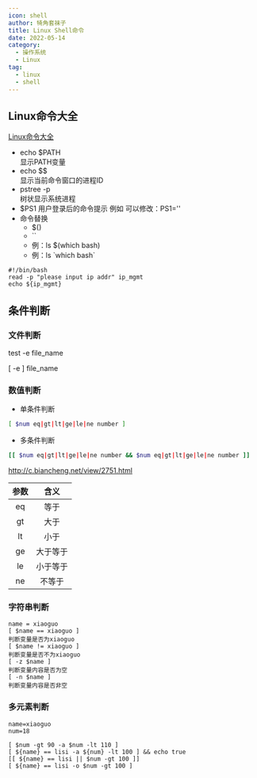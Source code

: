 ```yaml
---
icon: shell
author: 犄角套袜子
title: Linux Shell命令
date: 2022-05-14
category:
  - 操作系统
  - Linux
tag:
  - linux
  - shell
---
```




## Linux命令大全



[Linux命令大全](https://www.linuxcool.com/)







- echo $PATH  
  显示PATH变量
- echo $$  
  显示当前命令窗口的进程ID
- pstree -p  
  树状显示系统进程
- $PS1
  用户登录后的命令提示
  例如
  可以修改：PS1=''
- 命令替换
  - $()
  - ``
  - 例：ls $(which bash)
  - 例：ls \`which bash`





```shell
#!/bin/bash
read -p "please input ip addr" ip_mgmt
echo ${ip_mgmt}
```


## 条件判断

### 文件判断

test -e file_name

[ -e ] file_name



###  数值判断

- 单条件判断

```bash
[ $num eq|gt|lt|ge|le|ne number ]
```

- 多条件判断

```bash
[[ $num eq|gt|lt|ge|le|ne number && $num eq|gt|lt|ge|le|ne number ]]
```

http://c.biancheng.net/view/2751.html




>
| 参数 |   含义   |
| :--: | :------: |
|  eq  |   等于   |
|  gt  |   大于   |
|  lt  |   小于   |
|  ge  | 大于等于 |
|  le  | 小于等于 |
|  ne  |  不等于  |

### 字符串判断

```
name = xiaoguo
[ $name == xiaoguo ]
判断变量是否为xiaoguo
[ $name != xiaoguo ]
判断变量是否不为xiaoguo
[ -z $name ]
判断变量内容是否为空
[ -n $name ]
判断变量内容是否非空
```



### 多元素判断 

```
name=xiaoguo
num=18

[ $num -gt 90 -a $num -lt 110 ]
[ ${name} == lisi -a ${num} -lt 100 ] && echo true
[[ ${name} == lisi || $num -gt 100 ]]
[ ${name} == lisi -o $num -gt 100 ]

```




